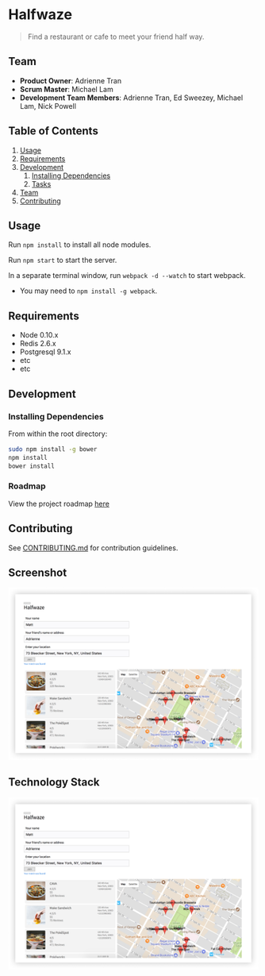 # Halfwaze

> Find a restaurant or cafe to meet your friend half way.

## Team

  - __Product Owner__: Adrienne Tran
  - __Scrum Master__: Michael Lam
  - __Development Team Members__: Adrienne Tran, Ed Sweezey, Michael Lam, Nick Powell

## Table of Contents

1. [Usage](#Usage)
1. [Requirements](#requirements)
1. [Development](#development)
    1. [Installing Dependencies](#installing-dependencies)
    1. [Tasks](#tasks)
1. [Team](#team)
1. [Contributing](#contributing)

## Usage

Run ```npm install``` to install all node modules.

Run ```npm start``` to start the server.

In a separate terminal window, run ```webpack -d --watch``` to start webpack.

* You may need to ```npm install -g webpack```.


## Requirements

- Node 0.10.x
- Redis 2.6.x
- Postgresql 9.1.x
- etc
- etc

## Development

### Installing Dependencies

From within the root directory:

```sh
sudo npm install -g bower
npm install
bower install
```

### Roadmap

View the project roadmap [here](LINK_TO_PROJECT_ISSUES)


## Contributing

See [CONTRIBUTING.md](CONTRIBUTING.md) for contribution guidelines.

## Screenshot

![](images/halfwaze.png?raw=true)

## Technology Stack

![](images/halfwaze.png?raw=true)

